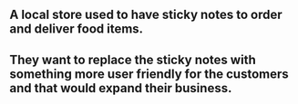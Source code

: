 ## A local store used to have sticky notes to order and deliver food items. 

## They want to replace the sticky notes with something more user friendly for the customers and that would expand their business.